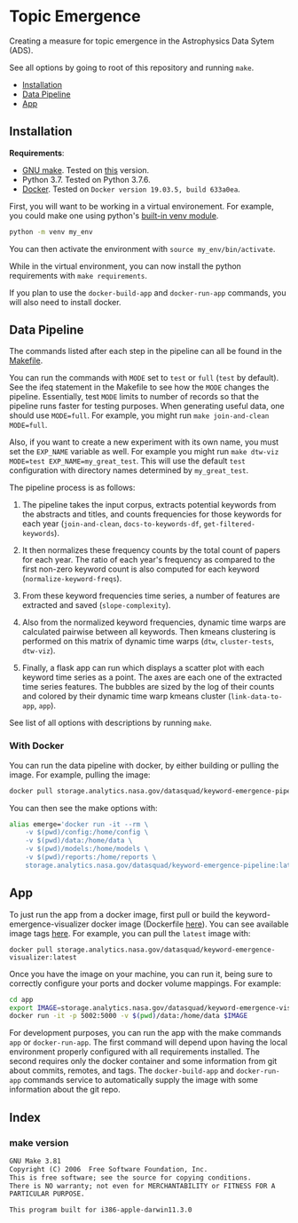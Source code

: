 # Topic Emergence

Creating a measure for topic emergence in the Astrophysics Data Sytem (ADS).  

See all options by going to root of this repository and running `make`.

- [Installation](#installation)
- [Data Pipeline](#data-pipeline)
- [App](#app)


## Installation
**Requirements**:
 - [GNU make](https://www.gnu.org/software/make/). Tested on [this](#make-version) version.
 - Python 3.7. Tested on Python 3.7.6.
 - [Docker](https://www.docker.com/). Tested on `Docker version 19.03.5, build 633a0ea`.

First, you will want to be working in a virtual environement. For example, you could make one using python's [built-in venv module](https://docs.python.org/3/library/venv.html).
```bash
python -m venv my_env
```
You can then activate the environment with `source my_env/bin/activate`.

While in the virtual environment, you can now install the python requirements with `make requirements`.

If you plan to use the `docker-build-app` and `docker-run-app` commands, you will also need to install docker.

## Data Pipeline
The commands listed after each step in the pipeline can all be found in the [Makefile](Makefile). 

You can run the commands with `MODE` set to `test` or `full` (`test` by default). See the ifeq statement in the Makefile to see how the `MODE` changes the pipeline. Essentially, test `MODE` limits to number of records so that the pipeline runs faster for testing purposes. When generating useful data, one should use `MODE=full`. For example, you might run `make join-and-clean MODE=full`. 

Also, if you want to create a new experiment with its own name, you must set the `EXP_NAME` variable as well. For example you might run `make dtw-viz MODE=test EXP_NAME=my_great_test`. This will use the default `test` configuration with directory names determined by `my_great_test`.

The pipeline process is as follows:

1. The pipeline takes the input corpus, extracts potential keywords from the abstracts and titles, and counts frequencies for those keywords for each year (`join-and-clean`, `docs-to-keywords-df`, `get-filtered-keywords`).  
  
2. It then normalizes these frequency counts by the total count of papers for each year. The ratio of each year's frequency as compared to the first non-zero keyword count is also computed for each keyword (`normalize-keyword-freqs`).
 
3. From these keyword frequencies time series, a number of features are extracted and saved (`slope-complexity`).
 
4. Also from the normalized keyword frequencies, dynamic time warps are calculated pairwise between all keywords. Then kmeans clustering is performed on this matrix of dynamic time warps (`dtw`, `cluster-tests`, `dtw-viz`).
 
5. Finally, a flask app can run which displays a scatter plot with each keyword time series as a point. The axes are each one of the extracted time series features. The bubbles are sized by the log of their counts and colored by their dynamic time warp kmeans cluster (`link-data-to-app`, `app`).

See list of all options with descriptions by running `make`.

### With Docker

You can run the data pipeline with docker, by either building or pulling the image. For example, pulling the image:
```bash
docker pull storage.analytics.nasa.gov/datasquad/keyword-emergence-pipeline:latest
```
You can then see the make options with:
```bash
alias emerge='docker run -it --rm \
    -v $(pwd)/config:/home/config \
    -v $(pwd)/data:/home/data \
    -v $(pwd)/models:/home/models \
    -v $(pwd)/reports:/home/reports \
    storage.analytics.nasa.gov/datasquad/keyword-emergence-pipeline:latest'
```

 
## App
To just run the app from a docker image, first pull or build the keyword-emergence-visualizer docker image (Dockerfile [here](app/Dockerfile)). You can see available image tags [here](https://storage.analytics.nasa.gov/repository/datasquad/keyword-emergence-visualizer). For example, you can pull the `latest` image with:
 ```
 docker pull storage.analytics.nasa.gov/datasquad/keyword-emergence-visualizer:latest
```
Once you have the image on your machine, you can run it, being sure to correctly configure your ports and docker volume mappings. For example:
```bash
cd app
export IMAGE=storage.analytics.nasa.gov/datasquad/keyword-emergence-visualizer:latest
docker run -it -p 5002:5000 -v $(pwd)/data:/home/data $IMAGE
```

For development purposes, you can run the app with the make commands `app` or `docker-run-app`. The first command will depend upon having the local environment properly configured with all requirements installed. The second requires only the docker container and some information from git about commits, remotes, and tags. The `docker-build-app` and `docker-run-app` commands service to automatically supply the image with some information about the git repo. 

## Index

### make version
```txt
GNU Make 3.81
Copyright (C) 2006  Free Software Foundation, Inc.
This is free software; see the source for copying conditions.
There is NO warranty; not even for MERCHANTABILITY or FITNESS FOR A
PARTICULAR PURPOSE.

This program built for i386-apple-darwin11.3.0
```